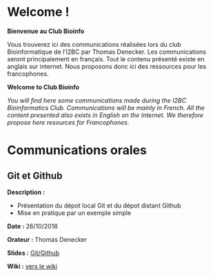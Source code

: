# Welcome !

**Bienvenue au Club Bioinfo**

Vous trouverez ici des communications réalisées lors du club Bioinformatique de l’I2BC par Thomas Denecker. Les communications seront principalement en français. Tout le contenu présenté existe en anglais sur internet. Nous proposons donc ici des ressources pour les francophones.

**Welcome to Club Bioinfo**

*You will find here some communications made during the I2BC Bioinformatics Club. Communications will be mainly in French. All the content presented also exists in English on the Internet. We therefore propose here resources for Francophones.*

# Communications orales

## Git et Github

**Description :**
- Présentation du dépot local Git et du dépot distant Github
- Mise en pratique par un exemple simple

**Date :** 26/10/2018

**Orateur :** Thomas Denecker

**Slides :** [Git/Github](https://thomasdenecker.github.io/Club-Bioinfo/docs/git-github.html)

**Wiki  :** [vers le wiki](https://github.com/thomasdenecker/Club-Bioinfo/wiki/Git-et-Github)
